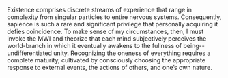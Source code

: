 Existence comprises discrete streams of experience that range in complexity from singular particles to entire nervous systems. Consequently, sapience is such a rare and significant privilege that personally acquiring it defies coincidence. To make sense of my circumstances, then, I must invoke the MWI and theorize that each mind subjectively perceives the world-branch in which it eventually awakens to the fullness of being--undifferentiated unity. Recognizing the oneness of everything requires a complete maturity, cultivated by consciously choosing the appropriate response to external events, the actions of others, and one’s own nature. 